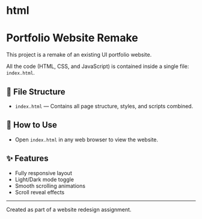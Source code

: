 # html

# Portfolio Website Remake

This project is a remake of an existing UI portfolio website.

All the code (HTML, CSS, and JavaScript) is contained inside a single file: `index.html`.

## 📁 File Structure

- `index.html` — Contains all page structure, styles, and scripts combined.

## 📖 How to Use

- Open `index.html` in any web browser to view the website.

## ✨ Features

- Fully responsive layout
- Light/Dark mode toggle
- Smooth scrolling animations
- Scroll reveal effects

---

Created as part of a website redesign assignment.
